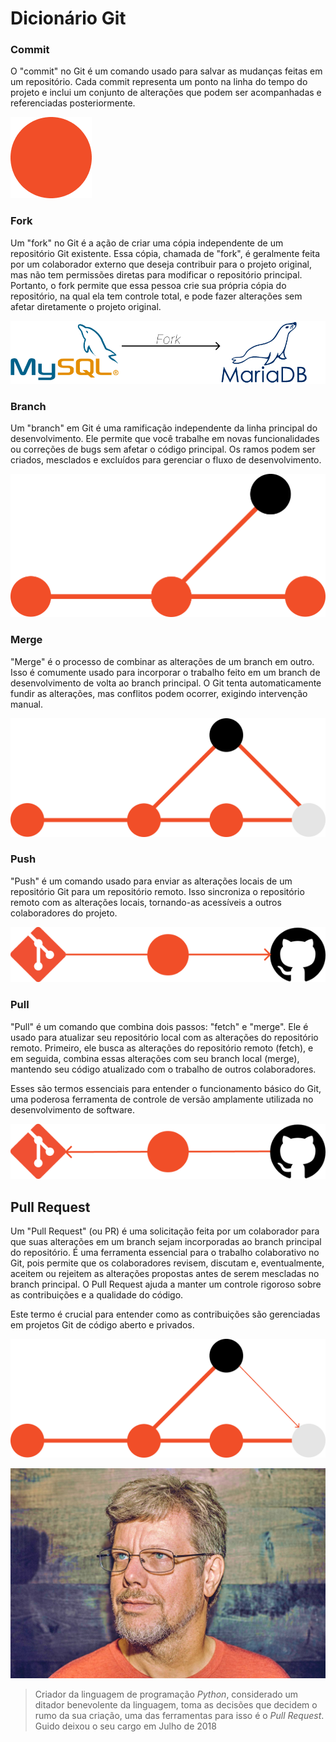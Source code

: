 # Dicionário Git

### Commit

O "commit" no Git é um comando usado para salvar as mudanças feitas em um repositório. Cada commit representa um ponto na linha do tempo do projeto e inclui um conjunto de alterações que podem ser acompanhadas e referenciadas posteriormente.

![Commit](./Imagens/Commit.png)

### Fork

Um "fork" no Git é a ação de criar uma cópia independente de um repositório Git existente. Essa cópia, chamada de "fork", é geralmente feita por um colaborador externo que deseja contribuir para o projeto original, mas não tem permissões diretas para modificar o repositório principal. Portanto, o fork permite que essa pessoa crie sua própria cópia do repositório, na qual ela tem controle total, e pode fazer alterações sem afetar diretamente o projeto original.

![Fork](./Imagens/Fork.png)

### Branch

Um "branch" em Git é uma ramificação independente da linha principal do desenvolvimento. Ele permite que você trabalhe em novas funcionalidades ou correções de bugs sem afetar o código principal. Os ramos podem ser criados, mesclados e excluídos para gerenciar o fluxo de desenvolvimento.

![Criando uma Branch](./Imagens/trabalhando_com_branchs_1.png)

### Merge

"Merge" é o processo de combinar as alterações de um branch em outro. Isso é comumente usado para incorporar o trabalho feito em um branch de desenvolvimento de volta ao branch principal. O Git tenta automaticamente fundir as alterações, mas conflitos podem ocorrer, exigindo intervenção manual.

![Fazendo um Merge](./Imagens/trabalhando_com_branchs_2.png)

### Push

"Push" é um comando usado para enviar as alterações locais de um repositório Git para um repositório remoto. Isso sincroniza o repositório remoto com as alterações locais, tornando-as acessíveis a outros colaboradores do projeto.

![Commit](./Imagens/Push.png)

### Pull

"Pull" é um comando que combina dois passos: "fetch" e "merge". Ele é usado para atualizar seu repositório local com as alterações do repositório remoto. Primeiro, ele busca as alterações do repositório remoto (fetch), e em seguida, combina essas alterações com seu branch local (merge), mantendo seu código atualizado com o trabalho de outros colaboradores.

Esses são termos essenciais para entender o funcionamento básico do Git, uma poderosa ferramenta de controle de versão amplamente utilizada no desenvolvimento de software.

![Commit](./Imagens/Pull.png)

## Pull Request

Um "Pull Request" (ou PR) é uma solicitação feita por um colaborador para que suas alterações em um branch sejam incorporadas ao branch principal do repositório. É uma ferramenta essencial para o trabalho colaborativo no Git, pois permite que os colaboradores revisem, discutam e, eventualmente, aceitem ou rejeitem as alterações propostas antes de serem mescladas no branch principal. O Pull Request ajuda a manter um controle rigoroso sobre as contribuições e a qualidade do código.

Este termo é crucial para entender como as contribuições são gerenciadas em projetos Git de código aberto e privados.

![Pull Request](./Imagens/Pull%20Request.png)

![Gudio Van Rossum](./Imagens/GuidoVanRossum.jpg)

> Criador da linguagem de programação *Python*, considerado um ditador benevolente da linguagem, toma as decisões que decidem o rumo da sua criação, uma das ferramentas para isso é o *Pull Request*.
> Guido deixou o seu cargo em Julho de 2018